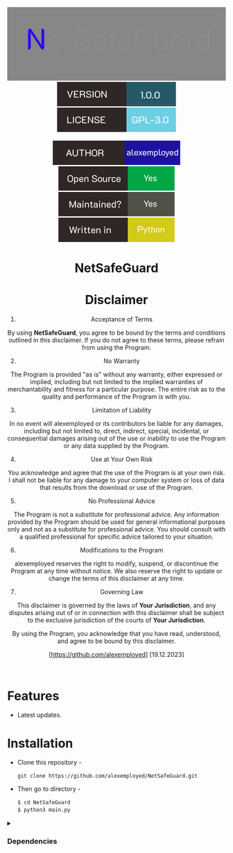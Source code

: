 <div align="center">
  <img src="https://raw.githubusercontent.com/alexemployed/NetSafeGuard/main/.github/misc/LOGO.png"></img><br>
  <img src="https://raw.githubusercontent.com/alexemployed/NetSafeGuard/08714fafd14468e336a2461a5e96d40a9982574f/.github/misc/VERSION.svg"></img>
  <img src="https://raw.githubusercontent.com/alexemployed/NetSafeGuard/cc2efa5c30d523c68d276d7a2e297b4da6ea77fa/.github/misc/LICENSE.svg"></img><br><br>
  <img src="https://raw.githubusercontent.com/alexemployed/NetSafeGuard/cc2efa5c30d523c68d276d7a2e297b4da6ea77fa/.github/misc/AUTHOR.svg"></img>
  <img src="https://raw.githubusercontent.com/alexemployed/NetSafeGuard/cc2efa5c30d523c68d276d7a2e297b4da6ea77fa/.github/misc/Open%20source.svg"></img>
  <img src="https://raw.githubusercontent.com/alexemployed/NetSafeGuard/cc2efa5c30d523c68d276d7a2e297b4da6ea77fa/.github/misc/Maintained.svg"></img>
  <img src="https://raw.githubusercontent.com/alexemployed/NetSafeGuard/cc2efa5c30d523c68d276d7a2e297b4da6ea77fa/.github/misc/Written%20in.svg"></img>


  # NetSafeGuard
  # Disclaimer
1. Acceptance of Terms

By using **NetSafeGuard**, you agree to be bound by the terms and conditions outlined in this disclaimer. If you do not agree to these terms, please refrain from using the Program.

2. No Warranty

The Program is provided "as is" without any warranty, either expressed or implied, including but not limited to the implied warranties of merchantability and fitness for a particular purpose. The entire risk as to the quality and performance of the Program is with you.

3. Limitation of Liability

In no event will alexemployed or its contributors be liable for any damages, including but not limited to, direct, indirect, special, incidental, or consequential damages arising out of the use or inability to use the Program or any data supplied by the Program.

4. Use at Your Own Risk

You acknowledge and agree that the use of the Program is at your own risk. I shall not be liable for any damage to your computer system or loss of data that results from the download or use of the Program.

5. No Professional Advice

The Program is not a substitute for professional advice. Any information provided by the Program should be used for general informational purposes only and not as a substitute for professional advice. You should consult with a qualified professional for specific advice tailored to your situation.

6. Modifications to the Program

alexemployed reserves the right to modify, suspend, or discontinue the Program at any time without notice. We also reserve the right to update or change the terms of this disclaimer at any time.

7. Governing Law

This disclaimer is governed by the laws of **Your Jurisdiction**, and any disputes arising out of or in connection with this disclaimer shall be subject to the exclusive jurisdiction of the courts of **Your Jurisdiction**.

By using the Program, you acknowledge that you have read, understood, and agree to be bound by this disclaimer.

[https://github.com/alexemployed]
[19.12.2023]
</div><br>

# Features
* Latest updates.

# Installation
* Clone this repository -
  ```git
  git clone https://github.com/alexemployed/NetSafeGuard.git
  ```
* Then go to directory -
  ```zsh
  $ cd NetSafeGuard
  $ python3 main.py
  ```

<details>
  <summary><h3>Dependencies</h3></summary>

<b>NetListenerPro</b> requires following programs to run properly - 
- `asyncio`
- `os`
- `configparser`
- `subprocess`
- `collections`
- `re`

> All the dependencies will be installed automatically when you run **NetListenerPro** for the first time.
</details>
</div>
